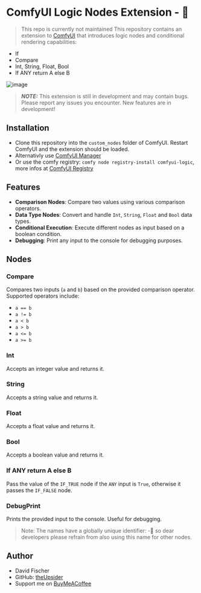 # ComfyUI Logic Nodes Extension - 🔬
> This repo is currently not maintained
This repository contains an extension to [ComfyUI](https://github.com/comfyanonymous/ComfyUI) that introduces logic nodes and conditional rendering capabilities:
- If
- Compare
- Int, String, Float, Bool
- If ANY return A else B

![image](https://github.com/theUpsider/ComfyUI-Logic/assets/25013640/7807b2a4-989d-4021-9572-1d2d13725304)
> **_NOTE:_** This extension is still in development and may contain bugs. Please report any issues you encounter. New features are in development!


## Installation
- Clone this repository into the `custom_nodes` folder of ComfyUI. Restart ComfyUI and the extension should be loaded.
- Alternativly use [ComfyUI Manager](https://github.com/ltdrdata/ComfyUI-Manager)
- Or use the comfy registry: `comfy node registry-install comfyui-logic`, more infos at [ComfyUI Registry](https://docs.comfy.org/registry/overview)
## Features

- **Comparison Nodes**: Compare two values using various comparison operators.
- **Data Type Nodes**: Convert and handle `Int`, `String`, `Float` and `Bool` data types.
- **Conditional Execution**: Execute different nodes as input based on a boolean condition.
- **Debugging**: Print any input to the console for debugging purposes.

## Nodes

### Compare

Compares two inputs (`a` and `b`) based on the provided comparison operator. Supported operators include:

- `a == b`
- `a != b`
- `a < b`
- `a > b`
- `a <= b`
- `a >= b`

### Int

Accepts an integer value and returns it.

### String

Accepts a string value and returns it.

### Float

Accepts a float value and returns it.

### Bool

Accepts a boolean value and returns it.

### If ANY return A else B

Pass the value of the `IF_TRUE` node if the `ANY` input is `True`, otherwise it passes the `IF_FALSE` node.

### DebugPrint

Prints the provided input to the console. Useful for debugging.

>Note: The names have a globally unique identifier: <nodename>-🔬 so dear developers please refrain from also using this name for other nodes.

## Author
- David Fischer
- GitHub: [theUpsider](https://github.com/theUpsider)
- Support me on [BuyMeACoffee](https://www.buymeacoffee.com/theupsider)
